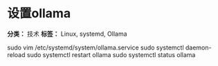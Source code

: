# 设置ollama
**分类：** 技术
**标签：** Linux, systemd, Ollama

sudo vim /etc/systemd/system/ollama.service
sudo systemctl daemon-reload
sudo systemctl restart ollama
sudo systemctl status ollama